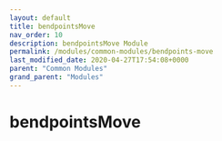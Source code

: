 ```yaml
---
layout: default
title: bendpointsMove 
nav_order: 10
description: bendpointsMove Module
permalink: /modules/common-modules/bendpoints-move
last_modified_date: 2020-04-27T17:54:08+0000
parent: "Common Modules"
grand_parent: "Modules"
---
```


# bendpointsMove